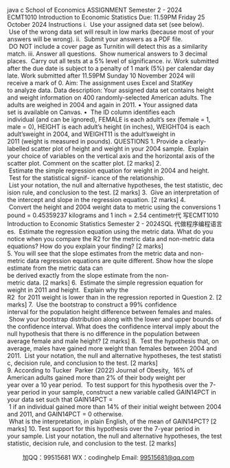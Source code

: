 java c
School of Economics
ASSIGNMENT
Semester 2 - 2024
ECMT1010 Introduction to Economic Statistics
Due: 11.59PM Friday 25 October 2024
Instructions
i.  Use your assigned data set (see below).  Use of the wrong data set will result in low marks (because most of your answers will be wrong).
ii.  Submit your answers as a PDF file.  DO NOT include a cover page as Turnitin will detect this as a similarity match.
iii. Answer all questions.  Show numerical answers to 3 decimal places.  Carry out all tests at a 5% level of significance.
iv. Work submitted after the due date is subject to a penalty of 1 mark (5%) per calendar day late. Work submitted after 11.59PM Sunday 10 November 2024 will receive a mark of 0.
Aim: The assignment uses Excel and StatKey to analyze data.
Data description: Your assigned data set contains height and weight information on 400 randomly-selected American adults. The adults are weighed in 2004 and again in 2011.
• Your assigned data set is available on Canvas.
•  The ID column identifies each individual (and can be ignored), FEMALE is each adult’s sex (female = 1, male = 0), HEIGHT is each adult’s height (in inches), WEIGHT04 is each adult’sweight in 2004, and WEIGHT11 is the adult’sweight in 2011 (weight is measured in pounds).
QUESTIONS
1. Provide a clearly-labelled scatter plot of height and weight in your 2004 sample.  Explain your choice of variables on the vertical axis and the horizontal axis of the scatter plot. Comment on the scatter plot. [2 marks]
2.  Estimate the simple regression equation for weight in 2004 and height.  Test for the statistical signif- icance of the relationship.  List your notation, the null and alternative hypotheses, the test statistic, decision rule, and conclusion to the test. [2 marks]
3.  Give an interpretation of the intercept and slope in the regression equation. [2 marks]
4.  Convert the height and 2004 weight data to metric using the conversions 1 pound = 0.45359237 kilograms and 1 inch = 2.54 centimetr代 写ECMT1010 Introduction to Economic Statistics Semester 2 - 2024SQL
代做程序编程语言es.  Estimate the regression equation using the metric data. What do you notice when you compare the R2 for the metric data and non-metric data equations? How do you explain your finding? [2 marks]
5. You will see that the slope estimates from the metric data and non-metric data regression equations are quite different. Show how the slope estimate from the metric data can be derived exactly from the slope estimate from the non-metric data. [2 marks]
6.  Estimate the simple regression equation for weight in 2011 and height.  Explain why the R2  for 2011 weight is lower than in the regression reported in Question 2. [2 marks]
7.  Use the bootstrap to construct a 99% confidence interval for the population height difference between females and males.  Show your bootstrap distribution along with the lower and upper bounds of the confidence interval. What does the confidence interval imply about the null hypothesis that there is no difference in the population between average female and male height? [2 marks]
8.  Test the hypothesis that, on average, males have gained more weight than females between 2004 and 2011.  List your notation, the null and alternative hypotheses, the test statistic, decision rule, and conclusion to the test. [2 marks]
9. According to Tucker  Parker (2022) Journal of Obesity,  16% of American adults gained more than 2% of their body weight per year over a 10 year period.  To test support for this hypothesis over the 7-year period in your sample, construct a new variable called GAIN14PCT in your data set such that GAIN14PCT =  1 if an individual gained more than 14% of their initial weight between 2004 and 2011, and GAIN14PCT = 0 otherwise.  What is the interpretation, in plain English, of the mean of GAIN14PCT? [2 marks]
10. Test support for this hypothesis over the 7-year period in your sample. List your notation, the null and alternative hypotheses, the test statistic, decision rule, and conclusion to the test. [2 marks]




         
加QQ：99515681  WX：codinghelp  Email: 99515681@qq.com
